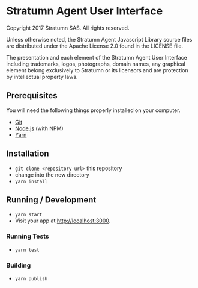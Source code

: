 # Stratumn Agent User Interface

Copyright 2017 Stratumn SAS. All rights reserved.

Unless otherwise noted, the Stratumn Agent Javascript Library source files are distributed under the Apache License 2.0 found in the LICENSE file.

The presentation and each element of the Stratumn Agent User Interface
including trademarks, logos, photographs, domain names, any graphical
element belong exclusively to Stratumn or its licensors and are
protection by intellectual property laws.

## Prerequisites

You will need the following things properly installed on your computer.

* [Git](http://git-scm.com/)
* [Node.js](http://nodejs.org/) (with NPM)
* [Yarn](https://yarnpkg.com/)

## Installation

* `git clone <repository-url>` this repository
* change into the new directory
* `yarn install`

## Running / Development

* `yarn start`
* Visit your app at [http://localhost:3000](http://localhost:3000).

### Running Tests

* `yarn test`

### Building

* `yarn publish`